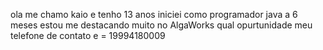 ola me chamo kaio e tenho 13 anos 
iniciei como programador java a 6 meses
estou me destacando muito no AlgaWorks
qual opurtunidade meu telefone de contato e = 19994180009      
